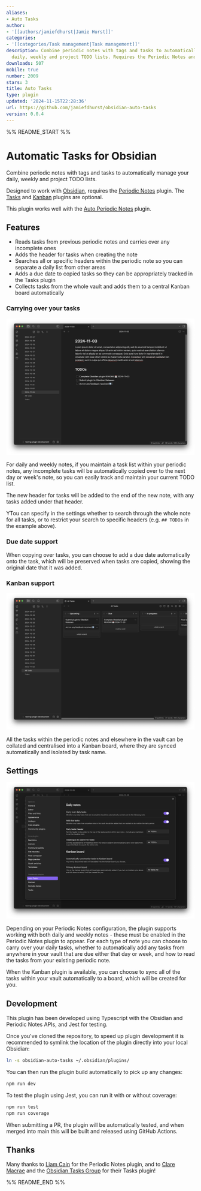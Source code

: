 ```yaml
---
aliases:
- Auto Tasks
author:
- '[[authors/jamiefdhurst|Jamie Hurst]]'
categories:
- '[[categories/Task management|Task management]]'
description: Combine periodic notes with tags and tasks to automatically manage your
  daily, weekly and project TODO lists. Requires the Periodic Notes and Tasks plugins.
downloads: 507
mobile: true
number: 2009
stars: 3
title: Auto Tasks
type: plugin
updated: '2024-11-15T22:28:36'
url: https://github.com/jamiefdhurst/obsidian-auto-tasks
version: 0.0.4
---
```


%% README_START %%

# Automatic Tasks for Obsidian

Combine periodic notes with tags and tasks to automatically manage your daily, weekly and project TODO lists.

Designed to work with [Obsidian](https://obsidian.md), requires the [Periodic Notes](https://github.com/liamcain/obsidian-periodic-notes) plugin. The [Tasks](https://github.com/obsidian-tasks-group/obsidian-tasks) and [Kanban](https://github.com/mgmeyers/obsidian-kanban) plugins are optional.

This plugin works well with the [Auto Periodic Notes](https://github.com/jamiefdhurst/obsidian-auto-periodic-notes) plugin.

## Features

- Reads tasks from previous periodic notes and carries over any incomplete ones
- Adds the header for tasks when creating the note
- Searches all or specific headers within the periodic note so you can separate a daily list from other areas
- Adds a due date to copied tasks so they can be appropriately tracked in the Tasks plugin
- Collects tasks from the whole vault and adds them to a central Kanban board automatically

### Carrying over your tasks

![Example of tasks in a daily note within Obsidian](https://raw.githubusercontent.com/jamiefdhurst/obsidian-auto-tasks/HEAD//docs/tasks.png)

For daily and weekly notes, if you maintain a task list within your periodic notes, any incomplete tasks will be automatically copied over to the next day or week's note, so you can easily track and maintain your current TODO list.

The new header for tasks will be added to the end of the new note, with any tasks added under that header.

YTou can specify in the settings whether to search through the whole note for all tasks, or to restrict your search to specific headers (e.g. `## TODOs` in the example above).

### Due date support

When copying over tasks, you can choose to add a due date automatically onto the task, which will be preserved when tasks are copied, showing the original date that it was added.

### Kanban support

![Example of tasks shown in a Kanban board within Obsidian](https://raw.githubusercontent.com/jamiefdhurst/obsidian-auto-tasks/HEAD//docs/kanban.png)

All the tasks within the periodic notes and elsewhere in the vault can be collated and centralised into a Kanban board, where they are synced automatically and isolated by task name.

## Settings

![Example of Settings screen within Obsidian](https://raw.githubusercontent.com/jamiefdhurst/obsidian-auto-tasks/HEAD//docs/settings.png)

Depending on your Periodic Notes configuration, the plugin supports working with both daily and weekly notes - these must be enabled in the Periodic Notes plugin to appear. For each type of note you can choose to carry over your daily tasks, whether to automatically add any tasks from anywhere in your vault that are due either that day or week, and how to read the tasks from your existing periodic note.

When the Kanban plugin is available, you can choose to sync all of the tasks within your vault automatically to a board, which will be created for you.

## Development

This plugin has been developed using Typescript with the Obsidian and Periodic Notes APIs, and Jest for testing.

Once you've cloned the repository, to speed up plugin development it is recommended to symlink the location of the plugin directly into your local Obsidian:

```bash
ln -s obsidian-auto-tasks ~/.obsidian/plugins/
```

You can then run the plugin build automatically to pick up any changes:

```bash
npm run dev
```

To test the plugin using Jest, you can run it with or without coverage:

```bash
npm run test
npm run coverage
```

When submitting a PR, the plugin will be automatically tested, and when merged into main this will be built and released using GitHub Actions.

## Thanks

Many thanks to [Liam Cain](https://liamca.in/hello) for the Periodic Notes plugin, and to [Clare Macrae](https://github.com/claremacrae) and the [Obsidian Tasks Group](https://github.com/obsidian-tasks-group) for their Tasks plugin!


%% README_END %%